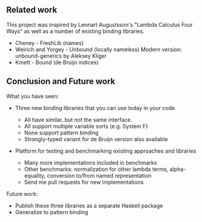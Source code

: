 Related work
------------

This project was inspired by Lennart Augustsson's "Lambda Calculus Four Ways" as well as a number of existing binding libraries.

* Cheney - FreshLib (names)
* Weirich and Yorgey - Unbound (locally nameless)
   Modern version: unbound-generics by Aleksey Kliger
* Kmett - Bound  (de Bruijn indices)


Conclusion and Future work
---------------------------

What you have seen:
 - Three new binding libraries that you can use today in your code. 
    + All have similar, but not the same interface.
    + All support multiple variable sorts (e.g. System F)
    + None support pattern binding
    + Strongly-typed variant for de Bruijn version also available

 - Platform for testing and benchmarking existing approaches and libraries
    + Many more implementations included in benchmarks
    + Other benchmarks: normalization for other lambda terms,
         alpha-equality, conversion to/from named representation
    + Send me pull requests for new implementations 

Future work:
- Publish these three libraries as a separate Haskell package
- Generalize to pattern binding




